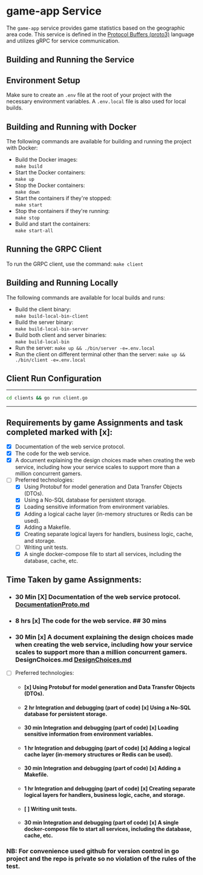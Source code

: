 # game-app Service

The `game-app` service provides game statistics based on the geographic area code. This service is defined in the [Protocol Buffers (proto3)](https://developers.google.com/protocol-buffers) language and utilizes gRPC for service communication.

## Building and Running the Service

## Environment Setup

Make sure to create an `.env` file at the root of your project with the necessary environment variables. A `.env.local` file is also used for local builds.

## Building and Running with Docker

The following commands are available for building and running the project with Docker:

- Build the Docker images:  
  `make build`
- Start the Docker containers:  
  `make up`
- Stop the Docker containers:  
  `make down`
- Start the containers if they're stopped:  
  `make start`
- Stop the containers if they're running:  
  `make stop`
- Build and start the containers:  
  `make start-all`

## Running the GRPC Client

To run the GRPC client, use the command:
`make client`

## Building and Running Locally

The following commands are available for local builds and runs:

- Build the client binary:  
  `make build-local-bin-client`
- Build the server binary:  
  `make build-local-bin-server`
- Build both client and server binaries:  
  `make build-local-bin`
- Run the server:
  `make up && ./bin/server -e=.env.local`
- Run the client on different terminal other than the server:
  `make up && ./bin/client -e=.env.local`

## Client Run Configuration

---

```bash
cd clients && go run client.go
```

---

## Requirements by game Assignments and task completed marked with [x]:

- [x] Documentation of the web service protocol.
- [x] The code for the web service.
- [x] A document explaining the design choices made when creating the web service, including how your service scales to support more than a million concurrent gamers.
- [ ] Preferred technologies:
  - [x] Using Protobuf for model generation and Data Transfer Objects (DTOs).
  - [x] Using a No-SQL database for persistent storage.
  - [x] Loading sensitive information from environment variables.
  - [x] Adding a logical cache layer (in-memory structures or Redis can be used).
  - [x] Adding a Makefile.
  - [x] Creating separate logical layers for handlers, business logic, cache, and storage.
  - [ ] Writing unit tests.
  - [x] A single docker-compose file to start all services, including the database, cache, etc.

## Time Taken by game Assignments:

- ### 30 Min [X] Documentation of the web service protocol. [DocumentationProto.md](DocumentationProto.md)
- ### 8 hrs [x] The code for the web service. ## 30 mins
- ### 30 Min [x] A document explaining the design choices made when creating the web service, including how your service scales to support more than a million concurrent gamers. DesignChoices.md [DesignChoices.md](DesignChoices.md)
- [ ] Preferred technologies:
  - #### [x] Using Protobuf for model generation and Data Transfer Objects (DTOs).
  - #### 2 hr Integration and debugging (part of code) [x] Using a No-SQL database for persistent storage.
  - #### 30 min Integration and debugging (part of code) [x] Loading sensitive information from environment variables.
  - #### 1 hr Integration and debugging (part of code) [x] Adding a logical cache layer (in-memory structures or Redis can be used).
  - #### 30 min Integration and debugging (part of code) [x] Adding a Makefile.
  - #### 1 hr Integration and debugging (part of code) [x] Creating separate logical layers for handlers, business logic, cache, and storage.
  - #### [ ] Writing unit tests.
  - #### 30 min Integration and debugging (part of code) [x] A single docker-compose file to start all services, including the database, cache, etc.

### NB: For convenience used github for version control in go project and the repo is private so no violation of the rules of the test.
